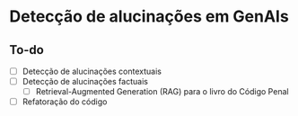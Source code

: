﻿# Detecção de alucinações em GenAIs

## To-do
- [ ] Detecção de alucinações contextuais
- [ ] Detecção de alucinações factuais
    - [ ] Retrieval-Augmented Generation (RAG) para o livro do Código Penal
- [ ] Refatoração do código
